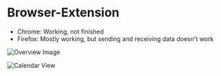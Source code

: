 # Browser-Extension

- Chrome: Working, not finished
- Firefox: Mostly working, but sending and receiving data doesn't work

![Overview Image](https://image.prntscr.com/image/HiRhWz2GTHyVu0foqUFZhw.png)

![Calendar View](https://image.prntscr.com/image/013T0xNMRh2OkwU-qUQ8iA.png)
